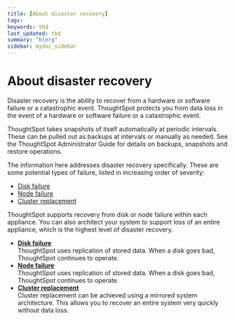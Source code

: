 ```yaml
---
title: [About disaster recovery]
tags: 
keywords: tbd
last_updated: tbd
summary: "blerg"
sidebar: mydoc_sidebar
---
```

# About disaster recovery

Disaster recovery is the ability to recover from a hardware or software failure or a catastrophic event. ThoughtSpot protects you from data loss in the event of a hardware or software failure or a catastrophic event.

ThoughtSpot takes snapshots of itself automatically at periodic intervals. These can be pulled out as backups at intervals or manually as needed. See the ThoughtSpot Administrator Guide for details on backups, snapshots and restore operations.

The information here addresses disaster recovery specifically. These are some potential types of failure, listed in increasing order of severity:

-   [Disk failure](disk_failure.html#)
-   [Node failure](node_failure.html#)
-   [Cluster replacement](cluster_replacement.html#)

ThoughtSpot supports recovery from disk or node failure within each appliance. You can also architect your system to support loss of an entire appliance, which is the highest level of disaster recovery.

-   **[Disk failure](../../disaster_recovery/disaster_recovery/disk_failure.html)**  
ThoughtSpot uses replication of stored data. When a disk goes bad, ThoughtSpot continues to operate.
-   **[Node failure](../../disaster_recovery/disaster_recovery/node_failure.html)**  
ThoughtSpot uses replication of stored data. When a disk goes bad, ThoughtSpot continues to operate.
-   **[Cluster replacement](../../disaster_recovery/disaster_recovery/cluster_replacement.html)**  
Cluster replacement can be achieved using a mirrored system architecture. This allows you to recover an entire system very quickly without data loss.
